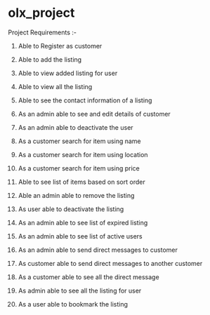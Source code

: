 # olx_project

Project Requirements :-

1. Able to Register as customer

2. Able to add the listing

3. Able to view added listing for user

4. Able to view all the listing

5. Able to see the contact information of a listing

6. As an admin able to see and edit details of customer

7. As an admin able to deactivate the user

8. As a customer search for item using name

9. As a customer search for item using location

10. As a customer search for item using price

11. Able to see list of items based on sort order

12. Able an admin able to remove the listing

13. As user able to deactivate the listing

14. As an admin able to see list of expired listing

15. As an admin able to see list of active users

16. As an admin able to send direct messages to customer

17. As customer able to send direct messages to another customer

18. As a customer able to see all the direct message

19. As admin able to see all the listing for user

20. As a user able to bookmark the listing



